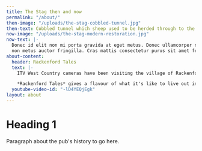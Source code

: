 ```yaml
---
title: The Stag then and now
permalink: "/about/"
then-image: "/uploads/the-stag-cobbled-tunnel.jpg"
then-text: Cobbled tunnel which sheep used to be herded through to the yard.
now-image: "/uploads/the-stag-modern-restoration.jpg"
now-text: |-
  Donec id elit non mi porta gravida at eget metus. Donec ullamcorper nulla
  non metus auctor fringilla. Cras mattis consectetur purus sit amet fermentum.
about-content:
  header: Rackenford Tales
  text: |-
    ITV West Country cameras have been visiting the village of Rackenford in Devon, hearing the stories of the people who live here and finding out what makes a rural West Country village tick.

    *Rackenford Tales* gives a flavour of what it's like to live out in the country, to run a business, to go to a small village school, and how things have changed over the years for rural farming communities like this.
  youtube-video-id: "-lD4YEQjEgk"
layout: about
---
```


# Heading 1

Paragraph about the pub's history to go here.
